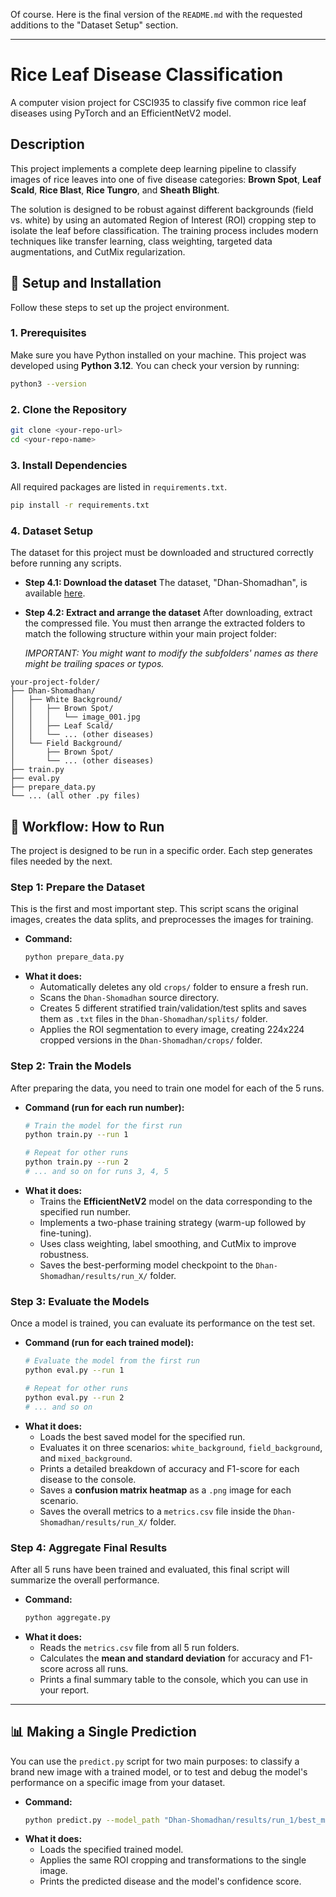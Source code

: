 Of course. Here is the final version of the `README.md` with the requested additions to the "Dataset Setup" section.

-----

# Rice Leaf Disease Classification

A computer vision project for CSCI935 to classify five common rice leaf diseases using PyTorch and an EfficientNetV2 model.

## Description

This project implements a complete deep learning pipeline to classify images of rice leaves into one of five disease categories: **Brown Spot**, **Leaf Scald**, **Rice Blast**, **Rice Tungro**, and **Sheath Blight**.

The solution is designed to be robust against different backgrounds (field vs. white) by using an automated Region of Interest (ROI) cropping step to isolate the leaf before classification. The training process includes modern techniques like transfer learning, class weighting, targeted data augmentations, and CutMix regularization.

## 🔧 Setup and Installation

Follow these steps to set up the project environment.

### 1\. Prerequisites

Make sure you have Python installed on your machine. This project was developed using **Python 3.12**. You can check your version by running:

```bash
python3 --version
```

### 2\. Clone the Repository

```bash
git clone <your-repo-url>
cd <your-repo-name>
```

### 3\. Install Dependencies

All required packages are listed in `requirements.txt`.

```bash
pip install -r requirements.txt
```

### 4\. Dataset Setup

The dataset for this project must be downloaded and structured correctly before running any scripts.

  * **Step 4.1: Download the dataset**
    The dataset, "Dhan-Shomadhan", is available [here](https://uowmailedu-my.sharepoint.com/personal/wanqing_uow_edu_au/_layouts/15/onedrive.aspx?id=%2Fpersonal%2Fwanqing%5Fuow%5Fedu%5Fau%2FDocuments%2F2025%2DCSCI935%2DSP25%2FGroup%20Project&ga=1).  

  * **Step 4.2: Extract and arrange the dataset**
    After downloading, extract the compressed file. You must then arrange the extracted folders to match the following structure within your main project folder:

    _IMPORTANT: You might want to modify the subfolders' names as there might be trailing spaces or typos._    

<!-- end list -->
```
your-project-folder/
├── Dhan-Shomadhan/
│   ├── White Background/
│   │   ├── Brown Spot/
│   │   │   └── image_001.jpg
│   │   ├── Leaf Scald/
│   │   └── ... (other diseases)
│   └── Field Background/
│       ├── Brown Spot/
│       └── ... (other diseases)
├── train.py
├── eval.py
├── prepare_data.py
└── ... (all other .py files)
```

## 🚀 Workflow: How to Run

The project is designed to be run in a specific order. Each step generates files needed by the next.

### Step 1: Prepare the Dataset

This is the first and most important step. This script scans the original images, creates the data splits, and preprocesses the images for training.

  * **Command:**
    ```bash
    python prepare_data.py
    ```
  * **What it does:**
      * Automatically deletes any old `crops/` folder to ensure a fresh run.
      * Scans the `Dhan-Shomadhan` source directory.
      * Creates 5 different stratified train/validation/test splits and saves them as `.txt` files in the `Dhan-Shomadhan/splits/` folder.
      * Applies the ROI segmentation to every image, creating 224x224 cropped versions in the `Dhan-Shomadhan/crops/` folder.

### Step 2: Train the Models

After preparing the data, you need to train one model for each of the 5 runs.

  * **Command (run for each run number):**
    ```bash
    # Train the model for the first run
    python train.py --run 1

    # Repeat for other runs
    python train.py --run 2
    # ... and so on for runs 3, 4, 5
    ```
  * **What it does:**
      * Trains the **EfficientNetV2** model on the data corresponding to the specified run number.
      * Implements a two-phase training strategy (warm-up followed by fine-tuning).
      * Uses class weighting, label smoothing, and CutMix to improve robustness.
      * Saves the best-performing model checkpoint to the `Dhan-Shomadhan/results/run_X/` folder.

### Step 3: Evaluate the Models

Once a model is trained, you can evaluate its performance on the test set.

  * **Command (run for each trained model):**
    ```bash
    # Evaluate the model from the first run
    python eval.py --run 1

    # Repeat for other runs
    python eval.py --run 2
    # ... and so on
    ```
  * **What it does:**
      * Loads the best saved model for the specified run.
      * Evaluates it on three scenarios: `white_background`, `field_background`, and `mixed_background`.
      * Prints a detailed breakdown of accuracy and F1-score for each disease to the console.
      * Saves a **confusion matrix heatmap** as a `.png` image for each scenario.
      * Saves the overall metrics to a `metrics.csv` file inside the `Dhan-Shomadhan/results/run_X/` folder.

### Step 4: Aggregate Final Results

After all 5 runs have been trained and evaluated, this final script will summarize the overall performance.

  * **Command:**
    ```bash
    python aggregate.py
    ```
  * **What it does:**
      * Reads the `metrics.csv` file from all 5 run folders.
      * Calculates the **mean and standard deviation** for accuracy and F1-score across all runs.
      * Prints a final summary table to the console, which you can use in your report.

-----

## 📊 Making a Single Prediction

You can use the `predict.py` script for two main purposes: to classify a brand new image with a trained model, or to test and debug the model's performance on a specific image from your dataset.

  * **Command:**
    ```bash
    python predict.py --model_path "Dhan-Shomadhan/results/run_1/best_model.pt" --image_path "path/to/your/image.jpg"
    ```
  * **What it does:**
      * Loads the specified trained model.
      * Applies the same ROI cropping and transformations to the single image.
      * Prints the predicted disease and the model's confidence score.
